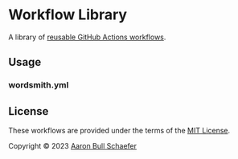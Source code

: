 # Workflow Library

A library of [reusable GitHub Actions workflows][reusable].

[reusable]: https://docs.github.com/en/actions/using-workflows/reusing-workflows

## Usage

### wordsmith.yml

## License

These workflows are provided under the terms of the
[MIT License](https://en.wikipedia.org/wiki/MIT_License).

Copyright &copy; 2023 [Aaron Bull Schaefer](mailto:aaron@elasticdog.com)
